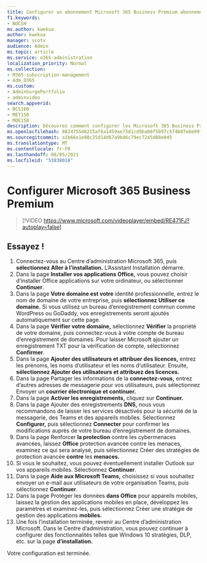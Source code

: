 ```yaml
---
title: Configurer un abonnement Microsoft 365 Business Premium abonnement
f1.keywords:
- NOCSH
ms.author: kwekua
author: kwekua
manager: scotv
audience: Admin
ms.topic: article
ms.service: o365-administration
localization_priority: Normal
ms.collection:
- M365-subscription-management
- Adm_O365
ms.custom:
- AdminSurgePortfolio
- adminvideo
search.appverid:
- BCS160
- MET150
- MOE150
description: Découvrez comment configurer les Microsoft 365 Business Premium.
ms.openlocfilehash: 8824755d8215af6a1459ae73d1cd9ba08f5897c574b07e8e99f6b78cfee439c1
ms.sourcegitcommit: a1b66e1e80c25d14d67a9b46c79ec7245d88e045
ms.translationtype: MT
ms.contentlocale: fr-FR
ms.lasthandoff: 08/05/2021
ms.locfileid: "53838018"
---
```

# <a name="set-up-microsoft-365-business-premium"></a>Configurer Microsoft 365 Business Premium

> [!VIDEO https://www.microsoft.com/videoplayer/embed/RE471FJ?autoplay=false]

## <a name="try-it"></a>Essayez !

1. Connectez-vous au Centre d’administration Microsoft 365, puis **sélectionnez Aller à l’installation.** L’Assistant Installation démarre.
2.  Dans la page **Installer vos applications Office,** vous pouvez choisir d’installer Office applications sur votre ordinateur, ou sélectionner **Continuer**.
3.  Dans la page **Votre domaine est votre** identité professionnelle, entrez le nom de domaine de votre entreprise, puis **sélectionnez Utiliser ce domaine.** Si vous utilisez un bureau d’enregistrement commun comme WordPress ou GoDaddy, vos enregistrements seront ajoutés automatiquement sur cette page.
4. Dans la page  **Vérifier votre domaine,**  sélectionnez  **Vérifier** la propriété de votre domaine, puis connectez-vous à votre compte de bureau d’enregistrement de domaines. Pour laisser Microsoft ajouter un enregistrement TXT pour la vérification de compte, sélectionnez  **Confirmer**.
5. Dans la page  **Ajouter des utilisateurs et attribuer des licences,**  entrez les prénoms, les noms d’utilisateur et les noms d’utilisateur. Ensuite, **sélectionnez Ajouter des utilisateurs et attribuez des licences.**
6. Dans la page Partager les informations de la **connectez-vous,** entrez d’autres adresses de messagerie pour vos utilisateurs, puis sélectionnez Envoyer un **courrier électronique et continuer.**
7.  Dans la page **Activer les enregistrements,** cliquez sur **Continuer.**
8.  Dans la page Ajouter des enregistrements **DNS,** nous vous recommandons de laisser les services désactivés pour la sécurité de la messagerie, des Teams et des appareils mobiles. Sélectionnez **Configurer,** puis sélectionnez **Connecter** pour confirmer les modifications auprès de votre bureau d’enregistrement de domaines.
9.  Dans la page Renforcer **la protection** contre les cybermenaces avancées, laissez **Office** protection avancée contre les menaces, examinez ce qui sera analysé, puis sélectionnez Créer des stratégies de protection avancée **contre** les **menaces.**   
10.  Si vous le souhaitez, vous pouvez éventuellement installer Outlook sur vos appareils mobiles. Sélectionnez  **Continuer**.
11. Dans la page **Aide aux Microsoft Teams,** choisissez si vous souhaitez envoyer un e-mail aux utilisateurs de votre organisation Teams, puis sélectionnez **Continuer**.
12. Dans la page Protéger les données **dans Office** pour appareils mobiles, laissez la gestion des applications mobiles en place, développez les paramètres et examinez-les, puis sélectionnez Créer une stratégie de gestion des applications **mobiles.**
13. Une fois l’installation terminée, revenir au Centre d’administration Microsoft. Dans le Centre d’administration, vous pouvez continuer à configurer des fonctionnalités telles que Windows 10 stratégies, DLP, etc. sur la page **d’installation.**

Votre configuration est terminée.
